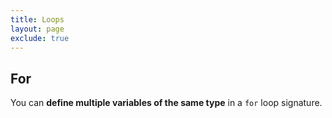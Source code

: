 ```yaml
---
title: Loops
layout: page
exclude: true
---
```


## For

You can **define multiple variables of the same type** in a `for` loop signature.
```csharp

```
<!--stackedit_data:
eyJoaXN0b3J5IjpbLTExMDkwNTA0ODhdfQ==
-->